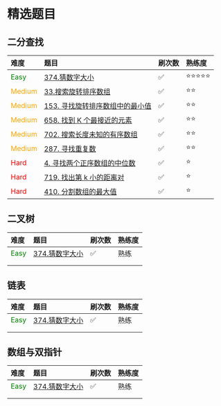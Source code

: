 # 精选题目


<!--more-->

## 二分查找

| 难度                               | 题目                                                                                             | 刷次数 | 熟练度   |
|:-------------------------------- |:---------------------------------------------------------------------------------------------- |:--- |:----- |
| <font color=green>Easy</font>    | [374.猜数字大小](https://leetcode-cn.com/problems/guess-number-higher-or-lower/)                    | ✅   | ⭐⭐⭐⭐⭐ |
| <font color=orange>Medium</font> | [33.搜索旋转排序数组](https://leetcode-cn.com/problems/search-in-rotated-sorted-array/)                | ✅   | ⭐⭐    |
| <font color=orange>Medium</font> | [153. 寻找旋转排序数组中的最小值](https://leetcode-cn.com/problems/find-minimum-in-rotated-sorted-array/)   | ✅   | ⭐⭐    |
| <font color=orange>Medium</font> | [658. 找到 K 个最接近的元素](https://leetcode-cn.com/problems/find-k-closest-elements/)                 | ✅   | ⭐⭐    |
| <font color=orange>Medium</font> | [702. 搜索长度未知的有序数组](https://leetcode-cn.com/problems/search-in-a-sorted-array-of-unknown-size/) | ✅   | ⭐⭐    |
| <font color=orange>Medium</font> | [287. 寻找重复数](https://leetcode-cn.com/problems/find-the-duplicate-number/)                      | ✅   | ⭐⭐    |
| <font color=red>Hard</font>      | [4. 寻找两个正序数组的中位数](https://leetcode-cn.com/problems/median-of-two-sorted-arrays/)               | ✅   | ⭐     |
| <font color=red>Hard</font>      | [719. 找出第 k 小的距离对](https://leetcode-cn.com/problems/find-k-th-smallest-pair-distance/)         | ✅   | ⭐     |
| <font color=red>Hard</font>      | [410. 分割数组的最大值](https://leetcode-cn.com/problems/split-array-largest-sum/)                     | ✅   | ⭐     |

## 二叉树

| 难度                            | 题目                                                                          | 刷次数 | 熟练度 |
|:----------------------------- |:--------------------------------------------------------------------------- |:--- |:--- |
| <font color=green>Easy</font> | [374.猜数字大小](https://leetcode-cn.com/problems/guess-number-higher-or-lower/) | ✅   | 熟练  |
|                               |                                                                             |     |     |
|                               |                                                                             |     |     |

## 链表

| 难度                            | 题目                                                                          | 刷次数 | 熟练度 |
|:----------------------------- |:--------------------------------------------------------------------------- |:--- |:--- |
| <font color=green>Easy</font> | [374.猜数字大小](https://leetcode-cn.com/problems/guess-number-higher-or-lower/) | ✅   | 熟练  |
|                               |                                                                             |     |     |
|                               |                                                                             |     |     |

## 数组与双指针

| 难度                            | 题目                                                                          | 刷次数 | 熟练度 |
|:----------------------------- |:--------------------------------------------------------------------------- |:--- |:--- |
| <font color=green>Easy</font> | [374.猜数字大小](https://leetcode-cn.com/problems/guess-number-higher-or-lower/) | ✅   | 熟练  |
|                               |                                                                             |     |     |
|                               |                                                                             |     |     |

